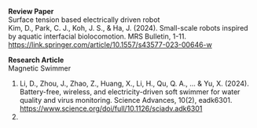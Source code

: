 **Review Paper**<br>
Surface tension based electrically driven robot<br> 
Kim, D., Park, C. J., Koh, J. S., & Ha, J. (2024). Small-scale robots inspired by aquatic interfacial biolocomotion. MRS Bulletin, 1-11.
https://link.springer.com/article/10.1557/s43577-023-00646-w

**Research Article**<br>
Magnetic Swimmer<br>
1. Li, D., Zhou, J., Zhao, Z., Huang, X., Li, H., Qu, Q. A., ... & Yu, X. (2024). Battery-free, wireless, and electricity-driven soft swimmer for water quality and virus monitoring. Science Advances, 10(2), eadk6301. https://www.science.org/doi/full/10.1126/sciadv.adk6301
2. 

